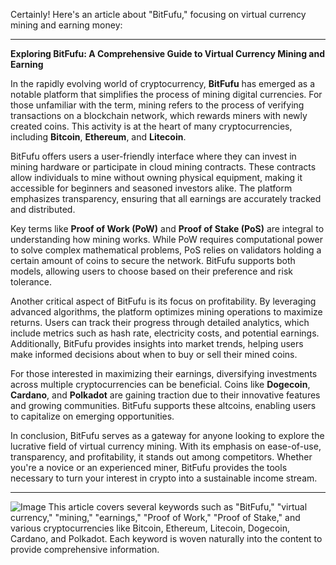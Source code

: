 Certainly! Here's an article about "BitFufu," focusing on virtual currency mining and earning money:

---

**Exploring BitFufu: A Comprehensive Guide to Virtual Currency Mining and Earning**

In the rapidly evolving world of cryptocurrency, **BitFufu** has emerged as a notable platform that simplifies the process of mining digital currencies. For those unfamiliar with the term, mining refers to the process of verifying transactions on a blockchain network, which rewards miners with newly created coins. This activity is at the heart of many cryptocurrencies, including **Bitcoin**, **Ethereum**, and **Litecoin**.

BitFufu offers users a user-friendly interface where they can invest in mining hardware or participate in cloud mining contracts. These contracts allow individuals to mine without owning physical equipment, making it accessible for beginners and seasoned investors alike. The platform emphasizes transparency, ensuring that all earnings are accurately tracked and distributed.

Key terms like **Proof of Work (PoW)** and **Proof of Stake (PoS)** are integral to understanding how mining works. While PoW requires computational power to solve complex mathematical problems, PoS relies on validators holding a certain amount of coins to secure the network. BitFufu supports both models, allowing users to choose based on their preference and risk tolerance.

Another critical aspect of BitFufu is its focus on profitability. By leveraging advanced algorithms, the platform optimizes mining operations to maximize returns. Users can track their progress through detailed analytics, which include metrics such as hash rate, electricity costs, and potential earnings. Additionally, BitFufu provides insights into market trends, helping users make informed decisions about when to buy or sell their mined coins.

For those interested in maximizing their earnings, diversifying investments across multiple cryptocurrencies can be beneficial. Coins like **Dogecoin**, **Cardano**, and **Polkadot** are gaining traction due to their innovative features and growing communities. BitFufu supports these altcoins, enabling users to capitalize on emerging opportunities.

In conclusion, BitFufu serves as a gateway for anyone looking to explore the lucrative field of virtual currency mining. With its emphasis on ease-of-use, transparency, and profitability, it stands out among competitors. Whether you're a novice or an experienced miner, BitFufu provides the tools necessary to turn your interest in crypto into a sustainable income stream.

--- 


![Image](https://github.com/user-attachments/assets/b8266eee-691e-4ee1-99ef-bfa10d234fd4)
This article covers several keywords such as "BitFufu," "virtual currency," "mining," "earnings," "Proof of Work," "Proof of Stake," and various cryptocurrencies like Bitcoin, Ethereum, Litecoin, Dogecoin, Cardano, and Polkadot. Each keyword is woven naturally into the content to provide comprehensive information.
